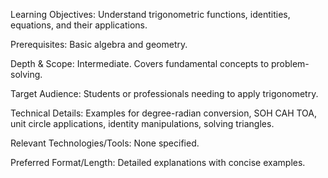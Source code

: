 Learning Objectives: Understand trigonometric functions, identities, equations, and their applications.

Prerequisites: Basic algebra and geometry.

Depth & Scope: Intermediate. Covers fundamental concepts to problem-solving.

Target Audience: Students or professionals needing to apply trigonometry.

Technical Details: Examples for degree-radian conversion, SOH CAH TOA, unit circle applications, identity manipulations, solving triangles.

Relevant Technologies/Tools: None specified.

Preferred Format/Length: Detailed explanations with concise examples.
